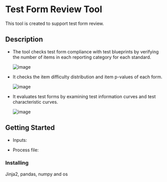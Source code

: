 # Test Form Review Tool

This tool is created to support test form review. 

## Description

* The tool checks test form compliance with test blueprints by verifying the number of items in each reporting category for each standard.

  ![image](https://github.com/jingchenhao/Tool-Form-Review/assets/71888017/91c1dee4-4637-4de7-979e-8533b5b359b5)

* It checks the item difficulty distribution and item p-values of each form.

  ![image](https://github.com/jingchenhao/Tool-Form-Review/assets/71888017/e13f8b63-e9cc-4f61-9cc6-fd8589eacb49)

* It evaluates test forms by examining test information curves and test characteristic curves.

  ![image](https://github.com/jingchenhao/Tool-Form-Review/assets/71888017/8167430a-d0a9-4224-b05c-72f795cdf9fe)


## Getting Started

* Inputs:


* Process file:


### Installing
Jinja2, pandas, numpy and os


